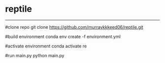 # reptile
----
#clone repo
git clone https://github.com/murraykkkeed06/reptile.git

#build environment
conda env create -f environment.yml

#activate environment
conda activate re

#run main.py
python main.py
